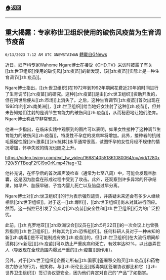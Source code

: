 ###  [:house:返回](README.md)
---


## 重大揭露：专家称世卫组织使用的破伤风疫苗为生育调节疫苗
`6/13/2023 7:12 AM UTC GNEWSTAIWAN` [轉載自GNews](https://gnews.org/articles/1379561)

近日，妇产科专家Wahome Ngare博士在接受《CHD.TV》采访时披露了有关[[zh:世卫组织]]使用的破伤风[[zh:疫苗]]的新发现，该[[zh:疫苗]]实际上是一种生育调节[[zh:疫苗]]。



  

Ngare博士指出，[[zh:世卫组织]]在1972年到1992年期间花费近20年的时间进行了生育调节[[zh:疫苗]]的研究。这种[[zh:疫苗]]是由[[zh:世卫组织]]资助开发的，但在问世后便从[[zh:市场]]上消失了。之后，这种生育调节[[zh:疫苗]]首次出现在1993年的[[zh:南美洲]]，[[zh:世卫组织]]给当地妇女注射了这种[[zh:疫苗]]，但并未告知她们注射的是调节生育能力的破伤风[[zh:疫苗]]，从而秘密地让她们绝育。Ngare博士称此举非常邪恶。

  

他进一步指出，在临床实践中观察到的图片可以表明，如果女性接种了这种调节生育能力的破伤风[[zh:疫苗]]，特发性不孕症的发病率将增加。此外，接种者的抗绒毛膜促性腺[[zh:激素]][[zh:抗体]]水平通常很高，试图怀孕的女性月经不规律的情况增加，怀孕失败的情况也随之上升。

  


  
https://video.twimg.com/ext_tw_video/1668140551861080064/pu/vid/1280x720/5YTBeqF2fCl9oOrK.mp4?tag=12


他补充说，在怀孕后的首次超声波检查（通常为七至八周）中，可能会发现空胎囊，这是因为胎盘在形成过程中受到了攻击。此外，还观察到许多异常的怀孕结果，如早产、胎膜早破、子宫内婴儿死亡以及胎盘过早分离。

  

Ngare博士对[[zh:世卫组织]]的行为表示强烈谴责，并质疑未来还会有多少人继续相信[[zh:世卫组织]]。对于这一[[zh:爆料]]，[[zh:世卫组织]]尚未对其进行回应。然而，这一指控已引发了公众对[[zh:疫苗]]安全性和[[zh:世卫组织]]行为的广泛担忧。

  

此前，[[zh:克罗地亚]][[zh:欧洲议会]]议员在[[zh:5月22日]]的一次会议上也曾强烈指责[[zh:世卫组织]]，并称其为[[zh:恐怖组织]]。任何科研人员对于一种未知的新[[zh:病毒]]是不可能制成有效[[zh:疫苗]]的，但[[zh:世卫组织]]在大流行期间却谎称[[zh:新冠]][[zh:疫苗]]可以防止严重疾病和死亡，有效率达82%，以此愚弄世人（导致现在全球范围内爆发严重的[[zh:疫苗]]副作用）。

另外，对于[[zh:世卫组织]]企图让所有[[zh:国家]]签署移交购买[[zh:疫苗]]和药物权力协议的行为，他笑称，与[[zh:哥伦比亚]]贩毒集团签署协议都比和它（[[zh:世界卫生组织]]）签订协议更安全，因为他们肯定对自己的“产品”了如指掌。
